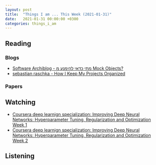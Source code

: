 ```yaml
---
layout: post
title:  "Things I am ... This Week (2021-01-31)"
date:   2021-01-31 00:00:00 +0300
categories: things_i_am
---
```


<!-- # Things I am ... This Week   -->

## Reading  

### Blogs

- [Software Archiblog - מתי כדאי להימנע מ Mock Objects?][sa1]
- [sebastian raschka - How I Keep My Projects Organized][sr1]

### Papers

## Watching  

- [Coursera deep learnign specialization: Improving Deep Neural Networks: Hyperparameter Tuning, Regularization and Optimization Week 1][dnn1]
- [Coursera deep learnign specialization: Improving Deep Neural Networks: Hyperparameter Tuning, Regularization and Optimization Week 2][dnn2]

## Listening  

[sa1]:http://www.softwarearchiblog.com/2021/01/whentoavoidmocks.html
[dnn1]:https://www.coursera.org/learn/deep-neural-network/home/week/1
[sr1]:https://sebastianraschka.com/blog/2021/project-management.html
[dnn2]:https://www.coursera.org/learn/deep-neural-network/home/week/2